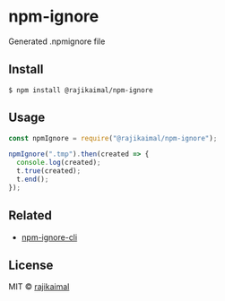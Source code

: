 # npm-ignore

Generated .npmignore file

## Install

```
$ npm install @rajikaimal/npm-ignore
```

## Usage

```js
const npmIgnore = require("@rajikaimal/npm-ignore");

npmIgnore(".tmp").then(created => {
  console.log(created);
  t.true(created);
  t.end();
});
```

## Related

- [npm-ignore-cli](https://github.com/rajikaimal/npm-ignore-cli)

## License

MIT © [rajikaimal](https://github.com/rajikaimal)
